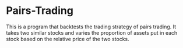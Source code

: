 # Pairs-Trading
This is a program that backtests the trading strategy of pairs trading. It takes two similar stocks and varies the proportion of assets put in each stock based on the relative price of the two stocks.

